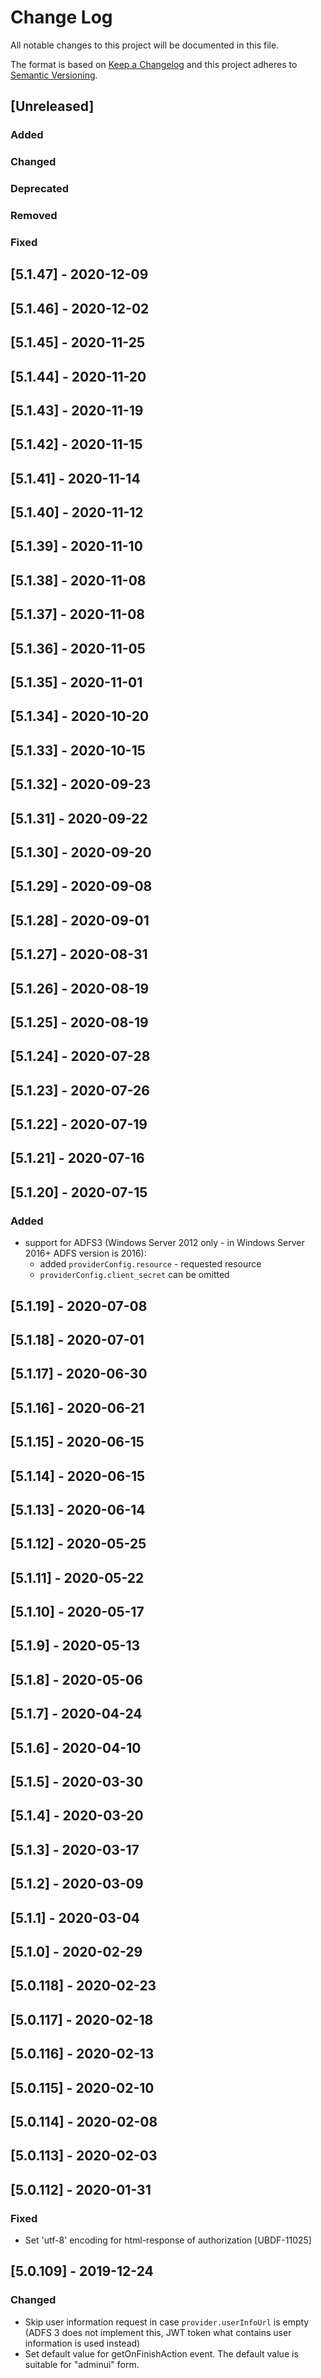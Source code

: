 # Change Log
All notable changes to this project will be documented in this file.

The format is based on [Keep a Changelog](http://keepachangelog.com/)
and this project adheres to [Semantic Versioning](http://semver.org/).

## [Unreleased]
### Added

### Changed

### Deprecated

### Removed

### Fixed

## [5.1.47] - 2020-12-09
## [5.1.46] - 2020-12-02
## [5.1.45] - 2020-11-25
## [5.1.44] - 2020-11-20
## [5.1.43] - 2020-11-19
## [5.1.42] - 2020-11-15
## [5.1.41] - 2020-11-14
## [5.1.40] - 2020-11-12
## [5.1.39] - 2020-11-10
## [5.1.38] - 2020-11-08
## [5.1.37] - 2020-11-08
## [5.1.36] - 2020-11-05
## [5.1.35] - 2020-11-01
## [5.1.34] - 2020-10-20
## [5.1.33] - 2020-10-15
## [5.1.32] - 2020-09-23
## [5.1.31] - 2020-09-22
## [5.1.30] - 2020-09-20
## [5.1.29] - 2020-09-08
## [5.1.28] - 2020-09-01
## [5.1.27] - 2020-08-31
## [5.1.26] - 2020-08-19
## [5.1.25] - 2020-08-19
## [5.1.24] - 2020-07-28
## [5.1.23] - 2020-07-26
## [5.1.22] - 2020-07-19
## [5.1.21] - 2020-07-16
## [5.1.20] - 2020-07-15
### Added
 - support for ADFS3 (Windows Server 2012 only - in Windows Server 2016+ ADFS version is 2016):
   - added `providerConfig.resource` - requested resource
   - `providerConfig.client_secret` can be omitted

## [5.1.19] - 2020-07-08
## [5.1.18] - 2020-07-01
## [5.1.17] - 2020-06-30
## [5.1.16] - 2020-06-21
## [5.1.15] - 2020-06-15
## [5.1.14] - 2020-06-15
## [5.1.13] - 2020-06-14
## [5.1.12] - 2020-05-25
## [5.1.11] - 2020-05-22
## [5.1.10] - 2020-05-17
## [5.1.9] - 2020-05-13
## [5.1.8] - 2020-05-06
## [5.1.7] - 2020-04-24
## [5.1.6] - 2020-04-10
## [5.1.5] - 2020-03-30
## [5.1.4] - 2020-03-20
## [5.1.3] - 2020-03-17
## [5.1.2] - 2020-03-09
## [5.1.1] - 2020-03-04
## [5.1.0] - 2020-02-29
## [5.0.118] - 2020-02-23
## [5.0.117] - 2020-02-18
## [5.0.116] - 2020-02-13
## [5.0.115] - 2020-02-10
## [5.0.114] - 2020-02-08
## [5.0.113] - 2020-02-03
## [5.0.112] - 2020-01-31
### Fixed
 - Set 'utf-8' encoding for html-response of authorization [UBDF-11025]

## [5.0.109] - 2019-12-24
### Changed
 - Skip user information request in case `provider.userInfoUrl` is empty (ADFS 3 does not implement this, JWT token what contains user information is used instead)
 - Set default value for getOnFinishAction event. The default value is suitable for "adminui" form.
